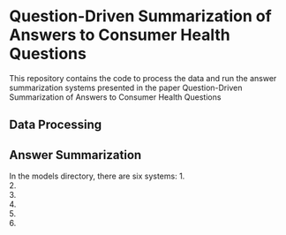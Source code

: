 # Question-Driven Summarization of Answers to Consumer Health Questions
This repository contains the code to process the data and run the answer summarization systems presented in the paper Question-Driven Summarization of Answers to Consumer Health Questions

## Data Processing

## Answer Summarization
In the models directory, there are six systems:
1.   
2.   
3.   
4.   
5.  
6.    
